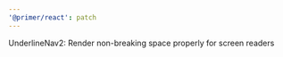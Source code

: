 ```yaml
---
'@primer/react': patch
---
```


UnderlineNav2: Render non-breaking space properly for screen readers
